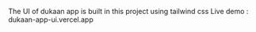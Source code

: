 The UI of dukaan app is built in this project using tailwind css
Live demo : dukaan-app-ui.vercel.app




 
 
